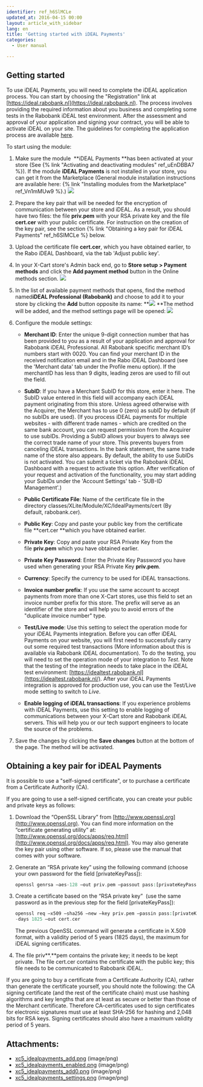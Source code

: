 ```yaml
---
identifier: ref_h6SlMCLe
updated_at: 2016-04-15 00:00
layout: article_with_sidebar
lang: en
title: 'Getting started with iDEAL Payments'
categories:
  - User manual

---
```



## Getting started

To use iDEAL Payments, you will need to complete the iDEAL application process. You can start by choosing the "Registration" link at [https://ideal.rabobank.nl](https://ideal.rabobank.nl). The process involves providing the required information about you business and completing some tests in the Rabobank iDEAL test environment. After the assessment and approval of your application and signing your contract, you will be able to activate iDEAL on your site. The guidelines for completing the application process are available [here](https://ideal.rabobank.nl/ideal/languagechange.do?languageid=er&RND_FORM_TOKEN=RND_1460629246265_-682106363&guilanguageaction=true).

To start using the module:

1.  Make sure the module  **iDEAL Payments **has been activated at your store (See {% link "Activating and deactivating modules" ref_uEnDBBA7 %}). If the module **iDEAL Payments** is not installed in your store, you can get it from the Marketplace (General module installation instructions are available here: {% link "Installing modules from the Marketplace" ref_Vn1mMUw9 %}.)
    ![]({{site.baseurl}}/attachments/9306867/9439227.png?effects=drop-shadow)

2.  Prepare the key pair that will be needed for the encryption of communication between your store and iDEAL. As a result, you should have two files: the file **priv.pem** with your RSA private key and the file **cert.cer** with your public certificate. For instruction on the creation of the key pair, see the section {% link "Obtaining a key pair for iDEAL Payments" ref_h6SlMCLe %} below.

3.  Upload the certificate file **cert.cer**, which you have obtained earlier, to the Rabo iDEAL Dashboard, via the tab 'Adjust public key'.
4.  In your X-Cart store's Admin back end, go to **Store setup > Payment methods** and click the **Add payment method** button in the Online methods section.
    ![]({{site.baseurl}}/attachments/9306867/9439228.png?effects=drop-shadow)

5.  In the list of available payment methods that opens, find the method named**iDEAL Professional (Rabobank)** and choose to add it to your store by clicking the **Add** button opposite its name:
    **![]({{site.baseurl}}/attachments/9306867/9439226.png?effects=drop-shadow)
    **The method will be added, and the method settings page will be opened:
    ![]({{site.baseurl}}/attachments/9306867/9439229.png?effects=drop-shadow)

6.  Configure the module settings:

    *   **Merchant ID**: Enter the unique 9-digit connection number that has been provided to you as a result of your application and approval for Rabobank iDEAL Professional. All Rabobank specific merchant ID’s numbers start with 0020\. You can find your merchant ID in the received notification email and in the Rabo iDEAL Dashboard (see the 'Merchant data' tab under the Profile menu option). If the merchantID has less than 9 digits, leading zeros are used to fill out the field.  
    *   **SubID**: If you have a Merchant SubID for this store, enter it here. The SubID value entered in this field will accompany each iDEAL payment originating from this store. Unless agreed otherwise with the Acquirer, the Merchant has to use 0 (zero) as subID by default (if no subIDs are used).
        (If you process iDEAL payments for multiple websites - with different trade names - which are credited on the same bank account, you can request permission from the Acquirer to use subIDs. Providing a SubID allows your buyers to always see the correct trade name of your store. This prevents buyers from canceling iDEAL transactions. In the bank statement, the same trade name of the store also appears. By default, the ability to use SubIDs is not activated. You can submit a ticket via the Rabobank iDEAL Dashboard with a request to activate this option. After verification of your request and activation of the functionality, you may start adding your SubIDs under the 'Account Settings' tab - 'SUB-ID Management'.)  
    *   **Public Certificate File**: Name of the certificate file in the directory classes/XLite/Module/XC/IdealPayments/cert (By default, rabobank.cer).
    *   **Public Key**: Copy and paste your public key from the certificate file **cert.cer **which you have obtained earlier.
    *   **Private Key**: Copy and paste your RSA Private Key from the file **priv.pem** which you have obtained earlier. 
    *   **Private Key Password**: Enter the Private Key Password you have used when generating your RSA Private Key **priv.pem**.
    *   **Currency**: Specify the currency to be used for iDEAL transactions.
    *   **Invoice number prefix**: If you use the same account to accept payments from more than one X-Cart stores, use this field to set an invoice number prefix for this store. The prefix will serve as an identifier of the store and will help you to avoid errors of the "duplicate invoice number" type.
    *   **Test/Live mode**: Use this setting to select the operation mode for your iDEAL Payments integration. Before you can offer iDEAL Payments on your website, you will first need to successfully carry out some required test transactions (More information about this is available via Rabobank iDEAL documentation). To do the testing, you will need to set the operation mode of your integration to _Test_. Note that the testing of the integration needs to take place in the iDEAL test environment: [https://idealtest.rabobank.nl](https://idealtest.rabobank.nl/). After your iDEAL Payments integration is approved for production use, you can use the Test/Live mode setting to switch to _Live_.

    *   **Enable logging of iDEAL transactions**: If you experience problems with iDEAL Payments, use this setting to enable logging of communications between your X-Cart store and Rabobank iDEAL servers. This will help you or our tech support engineers to locate the source of the problems.

7.  Save the changes by clicking the **Save changes** button at the bottom of the page. The method will be activated.

## Obtaining a key pair for iDEAL Payments

It is possible to use a "self-signed certificate", or to purchase a certificate from a Certificate Authority (CA).

If you are going to use a self-signed certificate, you can create your public and private keys as follows: 

1.  Download the “OpenSSL Library” from [http://www.openssl.org](http://www.openssl.org). You can find more information on the “certificate generating utility” at:[http://www.openssl.org/docs/apps/req.html](http://www.openssl.org/docs/apps/req.html). You may also generate the key pair using other software. If so, please use the manual that comes with your software.

2.  Generate an “RSA private key” using the following command (choose your own password for the field [privateKeyPass]):

    ```php
    openssl genrsa –aes-128 –out priv.pem –passout pass:[privateKeyPass] 2048 
    ```

3.  Create a certificate based on the “RSA private key”  (use the same password as in the previous step for the field [privateKeyPass]): 

    ```php
    openssl req –x509 –sha256 –new –key priv.pem –passin pass:[privateKeyPass]  
    -days 1825 –out cert.cer
    ```

    The previous OpenSSL command will generate a certificate in X.509 format, with a validity period of 5 years (1825 days), the maximum for iDEAL signing certificates.

4.  The file priv**.**pem contains the private key; it needs to be kept private. The file cert.cer contains the certificate with the public key; this file needs to be communicated to Rabobank iDEAL. 

If you are going to buy a certificate from a Certificate Authority (CA), rather than generate the certificate yourself, you should note the following: the CA signing certificate (and the rest of the certificate chain) must use hashing algorithms and key lengths that are at least as secure or better than those of the Merchant certificate.
Therefore CA-certificates used to sign certificates for electronic signatures must use at least SHA-256 for hashing and 2,048 bits for RSA keys.
Signing certificates should also have a maximum validity period of 5 years.

## Attachments:

* [xc5_idealpayments_add.png]({{site.baseurl}}/attachments/9306867/9439226.png) (image/png)
* [xc5_idealpayments_enabled.png]({{site.baseurl}}/attachments/9306867/9439227.png) (image/png)
* [xc5_idealpayments_add0.png]({{site.baseurl}}/attachments/9306867/9439228.png) (image/png)
* [xc5_idealpayments_settings.png]({{site.baseurl}}/attachments/9306867/9439229.png) (image/png)